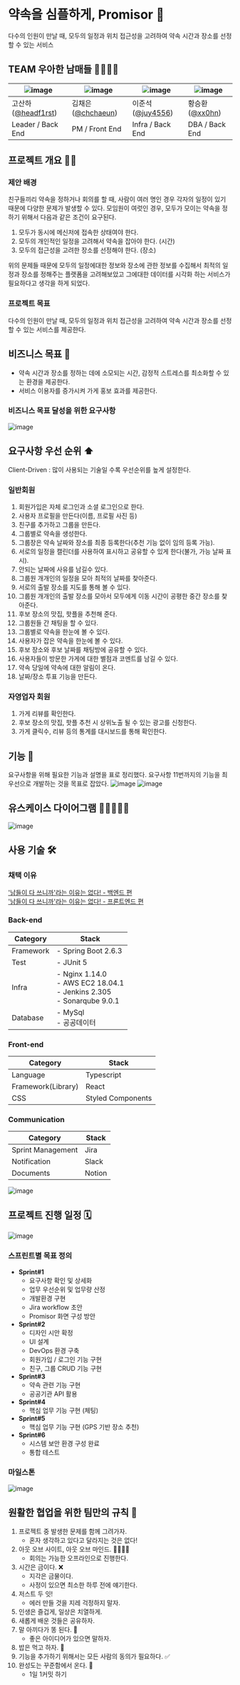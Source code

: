 # 약속을 심플하게, Promisor 🤙

다수의 인원이 만날 때, 모두의 일정과 위치 접근성을 고려하여 약속 시간과 장소를 선정할 수 있는 서비스

## TEAM 우아한 남매들 👨‍👨‍👧‍👦
|![image](https://user-images.githubusercontent.com/85024598/162111859-7fe5f829-ea40-4175-af51-24bc82d7c52e.png)|![image](https://user-images.githubusercontent.com/85024598/161661535-974fd170-5cb4-45d6-b878-13f2588827b9.png)|![image](https://user-images.githubusercontent.com/85024598/161661751-e07b43ac-bdfc-44d1-9b05-83d960a0deb1.png)|![image](https://user-images.githubusercontent.com/85024598/161661594-12ece4da-fb7f-42bb-9f0f-8f7a7ea3f8d8.png)|
|---|---|---|---|
|고산하([@headf1rst](https://github.com/headf1rst))|김채은([@chchaeun](https://github.com/chchaeun))|이준석([@juy4556](https://github.com/juy4556))|황승환([@xx0hn](https://github.com/xx0hn))|
|Leader / Back End|PM / Front End|Infra / Back End|DBA / Back End|


## 프로젝트 개요 💁‍♀️

### 제안 배경

친구들끼리 약속을 정하거나 회의를 할 때, 사람이 여러 명인 경우 각자의 일정이 있기 때문에 다양한 문제가 발생할 수 있다. 모임원이 여럿인 경우, 모두가 모이는 약속을 정하기 위해서 다음과 같은 조건이 요구된다.

1. 모두가 동시에 메신저에 접속한 상태여야 한다.
2. 모두의 개인적인 일정을 고려해서 약속을 잡아야 한다. (시간)
3. 모두의 접근성을 고려한 장소를 선정해야 한다. (장소)

위의 문제들 때문에 모두의 일정에대한 정보와 장소에 관한 정보를 수집해서 최적의 일정과 장소를 정해주는 플랫폼을 고려해보았고 그에대한 데이터를 시각화 하는 서비스가 필요하다고 생각을 하게 되었다.

### 프로젝트 목표

다수의 인원이 만날 때, 모두의 일정과 위치 접근성을 고려하여 약속 시간과 장소를 선정할 수 있는 서비스를 제공한다.

## 비즈니스 목표 🏹

- 약속 시간과 장소를 정하는 데에 소모되는 시간, 감정적 스트레스를 최소화할 수 있는 환경을 제공한다.
- 서비스 이용자를 증가시켜 가게 홍보 효과를 제공한다.

### 비즈니스 목표 달성을 위한 요구사항

![image](https://user-images.githubusercontent.com/85024598/160569147-453eec26-104e-4936-8fe1-7dfc9dbc2d6b.png)

## 요구사항 우선 순위 ⬆️

Client-Driven : 많이 사용되는 기술일 수록 우선순위를 높게 설정한다.

### 일반회원

1. 회원가입은 자체 로그인과 소셜 로그인으로 한다.
2. 사용자 프로필을 만든다(이름, 프로필 사진 등)
3. 친구를 추가하고 그룹을 만든다.
4. 그룹별로 약속을 생성한다.
5. 그룹장은 약속 날짜와 장소를 최종 등록한다(추천 기능 없이 임의 등록 가능).
6. 서로의 일정을 캘린더를 사용하여 표시하고 공유할 수 있게 한다(불가, 가능 날짜 표시).
7. 안되는 날짜에 사유를 남길수 있다.
8. 그룹원 개개인의 일정을 모아 최적의 날짜를 찾아준다.
9. 서로의 출발 장소를 지도를 통해 볼 수 있다.
10. 그룹원 개개인의 출발 장소를 모아서 모두에게 이동 시간이 공평한 중간 장소를 찾아준다.
11. 후보 장소의 맛집, 핫플을 추천해 준다.
12. 그룹원들 간 채팅을 할 수 있다.
13. 그룹별로 약속을 한눈에 볼 수 있다.
14. 사용자가 잡은 약속을 한눈에 볼 수 있다.
15. 후보 장소와 후보 날짜를 채팅방에 공유할 수 있다.
16. 사용자들이 방문한 가게에 대한 별점과 코멘트를 남길 수 있다.
17. 약속 당일에 약속에 대한 알림이 온다.
18. 날짜/장소 투표 기능을 만든다.

### 자영업자 회원

1. 가게 리뷰를 확인한다.
2. 후보 장소의 맛집, 핫플 추천 시 상위노출 될 수 있는 광고를 신청한다.
3. 가게 클릭수, 리뷰 등의 통계를 대시보드를 통해 확인한다.

## 기능 🌳

요구사항을 위해 필요한 기능과 설명을 표로 정리했다. 요구사항 11번까지의 기능을 최우선으로 개발하는 것을 목표로 잡았다.
![image](https://user-images.githubusercontent.com/85024598/159659350-86496919-843a-4f2e-856f-5c8ac11164e5.png)
![image](https://user-images.githubusercontent.com/85024598/159659375-857c4d15-6c9d-4a7f-8b52-5f9c7407be90.png)

## 유스케이스 다이어그램 🧑🏼‍🤝‍🧑🏿

![image](https://user-images.githubusercontent.com/85024598/159659440-a3fbdd4c-a0af-48cd-86d6-86f13ae60d75.png)

## 사용 기술 🛠️

### 채택 이유

['남들이 다 쓰니까'라는 이유는 없다! - 백엔드 편](https://headf1rst.github.io/etc/promisor-diary-3/)<br>
['남들이 다 쓰니까'라는 이유는 없다! - 프론트엔드 편](https://velog.io/@chchaeun/%EB%82%A8%EB%93%A4%EC%9D%B4-%EB%8B%A4-%EC%93%B0%EB%8B%88%EA%B9%8C%EB%9D%BC%EB%8A%94-%EC%9D%B4%EC%9C%A0%EB%8A%94-%EC%97%86%EB%8B%A4-%ED%94%84%EB%A1%A0%ED%8A%B8%EC%97%94%EB%93%9C-%ED%8E%B8)

### Back-end

| Category  | Stack                                                                           |
| --------- | ------------------------------------------------------------------------------- |
| Framework | - Spring Boot 2.6.3                                                             |
| Test      | - JUnit 5                                                                       |
| Infra     | - Nginx 1.14.0 <br>- AWS EC2 18.04.1 <br>- Jenkins 2.305 <br> - Sonarqube 9.0.1 |
| Database  | - MySql <br> - 공공데이터                                                       |

### Front-end

| Category           | Stack             |
| ------------------ | ----------------- |
| Language           | Typescript        |
| Framework(Library) | React             |
| CSS                | Styled Components |

### Communication

| Category          | Stack  |
| ----------------- | ------ |
| Sprint Management | Jira   |
| Notification      | Slack  |
| Documents         | Notion |

![image](https://user-images.githubusercontent.com/85024598/159660843-c0b17263-d4e7-44ef-8462-fe8afe8053b2.png)

## 프로젝트 진행 일정 🗓️

![image](https://user-images.githubusercontent.com/85024598/159660914-6990ed34-adfe-477d-a143-f84b7a6d16d8.png)

### 스프린트별 목표 정의

- **Sprint#1**
  - 요구사항 확인 및 상세화
  - 업무 우선순위 및 업무량 산정
  - 개발환경 구현
  - Jira workflow 초안
  - Promisor 화면 구성 방안
- **Sprint#2**
  - 디자인 시안 확정
  - UI 설계
  - DevOps 환경 구축
  - 회원가입 / 로그인 기능 구현
  - 친구, 그룹 CRUD 기능 구현
- **Sprint#3**
  - 약속 관련 기능 구현
  - 공공기관 API 활용
- **Sprint#4**
  - 핵심 업무 기능 구현 (체팅)
- **Sprint#5**
  - 핵심 업무 기능 구현 (GPS 기반 장소 추천)
- **Sprint#6**
  - 시스템 보안 환경 구성 완료
  - 통합 테스트

### 마일스톤

![image](https://user-images.githubusercontent.com/85024598/159661010-8e48f0a0-563e-4da7-a7ae-e16e934d7b7e.png)

## 원활한 협업을 위한 팀만의 규칙 🤝

1. 프로젝트 중 발생한 문제를 함께 그려가자.
   - 혼자 생각하고 있다고 달라지는 것은 없다!
2. 아웃 오브 사이트, 아웃 오브 마인드. 👨‍👨‍👧‍👦
   - 회의는 가능한 오프라인으로 진행한다.
3. 시간은 금이다. ❌
   - 지각은 금물이다.
   - 사정이 있으면 최소한 하루 전에 얘기한다.
4. 저스트 두 잇!
   - 에러 만들 것을 지레 걱정하지 말자.
5. 인생은 즐겁게, 일상은 치열하게.
6. 새롭게 배운 것들은 공유하자.
7. 말 아끼다가 똥 된다. 💩
   - 좋은 아이디어가 있으면 말하자.
8. 밥은 먹고 하자. 🍚
9. 기능을 추가하기 위해서는 모든 사람의 동의가 필요하다. ✅
10. 완성도는 꾸준함에서 온다. 🏃
    - 1일 1커밋 하기
